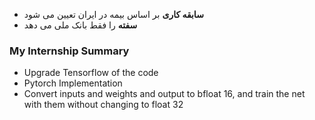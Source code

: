 - **سابقه کاری** بر اساس بیمه در ایران تعیین می شود
- **سفته** را فقط بانک ملی می دهد


### My Internship Summary
-	Upgrade Tensorflow of the code
-	Pytorch Implementation 
-	Convert inputs and weights and output to bfloat 16, and train the net with them without changing to float 32
